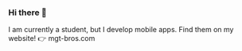 ### Hi there 👋

I am currently a student, but I develop mobile apps. 
Find them on my website! 
👉 mgt-bros.com
